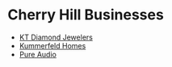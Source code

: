 # Cherry Hill Businesses

- [KT Diamond Jewelers](https://ktdiamondjewelers.com/)
- [Kummerfeld Homes](http://www.kummerfeldhomes.com/)
- [Pure Audio](http://www.pureaudiohome.com/)

